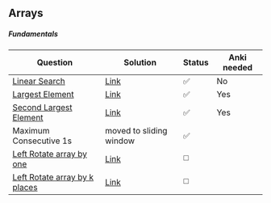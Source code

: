 ## Arrays

##### Fundamentals

| Question                                                     | Solution                                                     | Status | Anki needed |
| ------------------------------------------------------------ | ------------------------------------------------------------ | ------ | ----------- |
| [Linear Search](https://takeuforward.org/plus/data-structures-and-algorithm/arrays/fundamentals/linear-search/submissions) | [Link](https://github.com/SuvadeepMukherjee/dsa-to-do-sheet/blob/main/Arrays/Fundamentals/linear-search.js) | ✅      | No          |
| [Largest Element](https://www.geeksforgeeks.org/problems/largest-element-in-array4009/0?utm_source=youtube&utm_medium=collab_striver_ytdescription&utm_campaign=largest-element-in-array) | [Link](https://github.com/SuvadeepMukherjee/dsa-to-do-sheet/blob/main/Arrays/Fundamentals/largest-element.js) | ✅      | Yes         |
| [Second Largest Element](https://www.geeksforgeeks.org/problems/second-largest3735/1?utm_source=youtube&utm_medium=collab_striver_ytdescription&utm_campaign=second-largest) | [Link](https://github.com/SuvadeepMukherjee/dsa-to-do-sheet/blob/main/Arrays/Fundamentals/second-largest.js) | ✅      | Yes         |
| Maximum Consecutive 1s                                       | moved to sliding window                                      | ✅      |             |
| [Left Rotate array by one](https://takeuforward.org/plus/data-structures-and-algorithm/arrays/fundamentals/left-rotate-array-by-one/submissions) | [Link]()                                                     | ◻️      |             |
| [Left Rotate array by k places]()                            | [Link]()                                                     | ◻️      |             |

